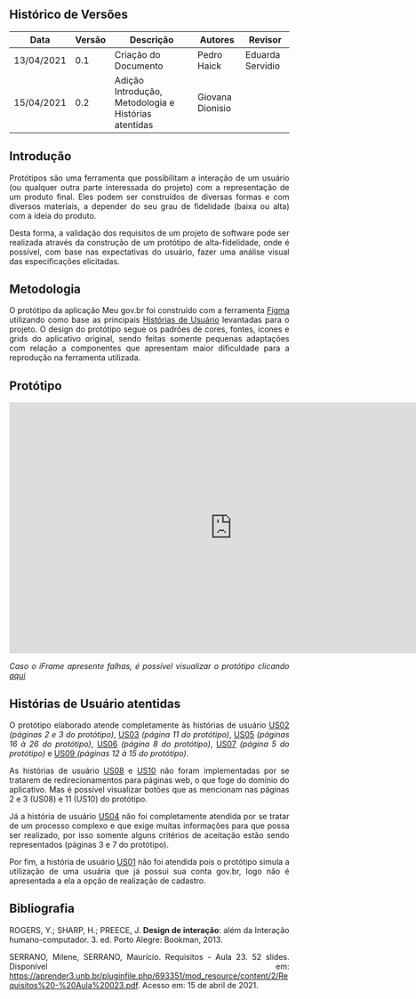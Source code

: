## Histórico de Versões

| Data       | Versão | Descrição            | Autores      | Revisor |
| ---------- | ------ | -------------------- | ------------ | ------- |
| 13/04/2021 | 0.1    | Criação do Documento | Pedro Haick  | Eduarda Servidio |
| 15/04/2021 | 0.2    | Adição Introdução, Metodologia e Histórias atentidas | Giovana Dionisio |  |

## Introdução
<p align="justify"> Protótipos são uma ferramenta que possibilitam a interação de um usuário (ou qualquer outra parte interessada do projeto) com a representação de um produto final. Eles podem ser construídos de diversas formas e com diversos materiais, a depender do seu grau de fidelidade (baixa ou alta) com a ideia do produto. </p>
<p align="justify"> Desta forma, a validação dos requisitos de um projeto de software pode ser realizada através da construção de um protótipo de alta-fidelidade, onde é possível, com base nas expectativas do usuário, fazer uma análise visual das especificações elicitadas.  </p>

## Metodologia
<p align="justify"> O protótipo da aplicação Meu gov.br foi construído com a ferramenta <a href = "https://www.figma.com/">Figma</a> utilizando como base as principais <a href = "https://requisitos-de-software.github.io/2020.2-Meu-Gov.br/Modelagem_Requisitos/Historias_de_usuario/">Histórias de Usuário</a> levantadas para o projeto. O design do protótipo segue os padrões de cores, fontes, ícones e grids do aplicativo original, sendo feitas somente pequenas adaptações com relação a componentes que apresentam maior dificuldade para a reprodução na ferramenta utilizada. </p>

## Protótipo
<iframe style="border: 1px solid rgba(0, 0, 0, 0.1);" width="800" height="450"
    src="https://www.figma.com/embed?embed_host=share&url=https%3A%2F%2Fwww.figma.com%2Fproto%2FRNov14rsPdJjnHoiL4u0Em%2FMeu-Gov.br%3Fscaling%3Dscale-down%26node-id%3D2%253A2"
    allowfullscreen></iframe>

<p align="justify"> <i>Caso o iFrame apresente falhas, é possível visualizar o protótipo clicando <a href = "https://www.figma.com/proto/RNov14rsPdJjnHoiL4u0Em/Meu-Gov.br?node-id=2%3A2&scaling=min-zoom" >aqui</a></i></p>

## Histórias de Usuário atentidas
<p align="justify"> O protótipo elaborado atende completamente às histórias de usuário <a href= "https://requisitos-de-software.github.io/2020.2-Meu-Gov.br/Modelagem_Requisitos/Historias_de_usuario/#us02-login" >US02</a> <i>(páginas 2 e 3 do protótipo)</i>, <a href= "https://requisitos-de-software.github.io/2020.2-Meu-Gov.br/Modelagem_Requisitos/Historias_de_usuario/#us03-logout">US03</a> <i>(página 11 do protótipo)</i>, <a href= "https://requisitos-de-software.github.io/2020.2-Meu-Gov.br/Modelagem_Requisitos/Historias_de_usuario/#us05-leitura-qr-code">US05</a> <i>(páginas 16 à 26 do protótipo)</i>, <a href= "https://requisitos-de-software.github.io/2020.2-Meu-Gov.br/Modelagem_Requisitos/Historias_de_usuario/#us06-acessar-os-documentos">US06</a> <i>(página 8 do protótipo)</i>, <a href= "https://requisitos-de-software.github.io/2020.2-Meu-Gov.br/Modelagem_Requisitos/Historias_de_usuario/#us07-acessar-qr-code-referente-ao-cpf">US07</a> <i>(página 5 do protótipo)</i> e <a href= "https://requisitos-de-software.github.io/2020.2-Meu-Gov.br/Modelagem_Requisitos/Historias_de_usuario/#us09-rever-instrucoes-do-aplicativo">US09 </a> <i>(páginas 12 à 15 do protótipo)</i>.</p>
<p align="justify">As histórias de usuário <a href= "https://requisitos-de-software.github.io/2020.2-Meu-Gov.br/Modelagem_Requisitos/Historias_de_usuario/#us08-acessar-duvidas-frequentes">US08</a> e <a href= "https://requisitos-de-software.github.io/2020.2-Meu-Gov.br/Modelagem_Requisitos/Historias_de_usuario/#us10-rever-politica-de-privacidade">US10</a> não foram implementadas por se tratarem de redirecionamentos para páginas web, o que foge do domínio do aplicativo. Mas é possível visualizar botões que as mencionam nas páginas 2 e 3 (US08) e 11 (US10) do protótipo. </p>
<p align="justify"> Já a história de usuário <a href= "https://requisitos-de-software.github.io/2020.2-Meu-Gov.br/Modelagem_Requisitos/Historias_de_usuario/#us04-recuperar-senha">US04</a> não foi completamente atendida por se tratar de um processo complexo e que exige muitas informações para que possa ser realizado, por isso somente alguns critérios de aceitação estão sendo representados (páginas 3 e 7 do protótipo). </p>
<p align="justify"> Por fim, a história de usuário <a href= "https://requisitos-de-software.github.io/2020.2-Meu-Gov.br/Modelagem_Requisitos/Historias_de_usuario/#us01-realizar-cadastro">US01</a> não foi atendida pois o protótipo simula a utilização de uma usuária que já possui sua conta gov.br, logo não é apresentada a ela a opção de realização de cadastro. </p>

## Bibliografia
<p align="justify"> ROGERS, Y.; SHARP, H.; PREECE, J. <b>Design de interação</b>: além da Interação humano-computador. 3. ed. Porto Alegre: Bookman, 2013. </p>
<p align="justify"> SERRANO, Milene, SERRANO, Maurício. Requisitos - Aula 23. 52 slides. Disponível em: <a href = "https://aprender3.unb.br/pluginfile.php/693351/mod_resource/content/2/Requisitos%20-%20Aula%20023.pdf">https://aprender3.unb.br/pluginfile.php/693351/mod_resource/content/2/Requisitos%20-%20Aula%20023.pdf</a>. Acesso em: 15 de abril de 2021. </p>